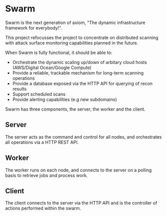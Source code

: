 # Swarm
Swarm is the next generation of axiom, "The dynamic infrastructure framework for everybody!". 

This project refocusses the project to concentrate on distributed scanning with attack surface monitoring capabilities planned in the future.

When Swarm is fully functional, it should be able to:
- Orchestrate the dynamic scaling up/down of arbitary cloud hosts (AWS/Digital Ocean/Google Compute)
- Provide a reliable, trackable mechanism for long-term scanning operations
- Provide a database exposed via the HTTP API for querying of recon results
- Support scheduled scans
- Provide alerting capabilities (e.g new subdomains)

Swarm has three components, the server, the worker and the client.

## Server
The server acts as the command and control for all nodes, and orchestrates all operations via a HTTP REST API.

## Worker
The worker runs on each node, and connects to the server on a polling basis to retrieve jobs and process work.

## Client
The client connects to the server via the HTTP API and is the controller of actions performed within the swarm.

